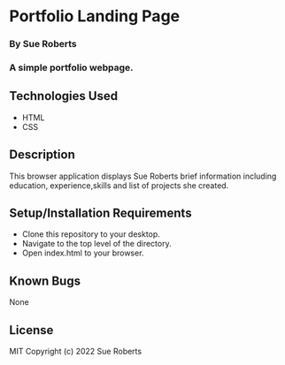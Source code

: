 # Portfolio Landing Page
### By Sue Roberts
### A simple portfolio webpage.
## Technologies Used
* HTML
* CSS
## Description
This browser application displays Sue Roberts brief information including education, experience,skills and list of projects she created.
## Setup/Installation Requirements
* Clone this repository to your desktop.
* Navigate to the top level of the directory.
* Open index.html to your browser.
## Known Bugs
None
## License
MIT
Copyright (c) 2022 Sue Roberts
